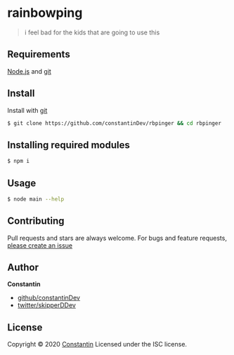 # rainbowping

> i feel bad for the kids that are going to use this

## Requirements

[Node.js](https://nodejs.org) and [git](https://git-scm.com/)

## Install

Install with [git](https://git-scm.com/)

```sh
$ git clone https://github.com/constantinDev/rbpinger && cd rbpinger
```

## Installing required modules

```sh
$ npm i
```

## Usage

```sh
$ node main --help
```

## Contributing

Pull requests and stars are always welcome. For bugs and feature requests, [please create an issue](https://github.com/constantinDev/rbpinger/issues/new)

## Author

**Constantin**

* [github/constantinDev](https://github.com/constantinDev)
* [twitter/skipperDDev](http://twitter.com/skipperDDev)

## License

Copyright © 2020 [Constantin](#Constantin)
Licensed under the ISC license.
